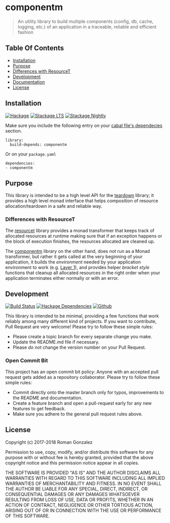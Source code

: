 # componentm

> An utility library to build multiple components (config, db, cache, logging,
> etc.) of an application in a traceable, reliable and efficient fashion

## Table Of Contents

* [Installation](#installation)
* [Purpose](#purpose)
 * [Differences with ResourceT](#differences-with-resourcet)
* [Development](#development)
* [Documentation](#documentation)
* [License](#license)

## Installation

[![Hackage](https://img.shields.io/hackage/v/componentm.svg)](https://img.shields.io/hackage/v/componentm.svg)
[![Stackage LTS](http://stackage.org/package/componentm/badge/lts)](http://stackage.org/lts/package/componentm)
[![Stackage Nightly](http://stackage.org/package/componentm/badge/nightly)](http://stackage.org/nightly/package/componentm)

Make sure you include the following entry on your [cabal file's
dependecies](https://www.haskell.org/cabal/users-guide/developing-packages.html#build-information)
section.

```cabal
library:
  build-depends: componentm
```

Or on your `package.yaml`

```
dependencies:
- componentm
```

## Purpose

This library is intended to be a high level API for the
[teardown](http://hackage.haskell.org/package/teardown) library; it provides a
high level monad interface that helps composition of resource
allocation/teardown in a safe and reliable way.

### Differences with ResourceT

The [resourcet](http://hackage.haskell.org/package/resourcet) library provides a
monad transformer that keeps track of allocated resources at runtime making sure
that if an exception happens or the block of execution finishes, the resources
allocated are cleaned up.

The [componentm](http://hackage.haskell.org/package/componentm) library on the
other hand, does not run as a Monad transformer, but rather it gets called at
the very beginning of your application, it builds the _environment_ needed by
your application environment to work (e.g. [Layer
1](http://www.parsonsmatt.org/2018/03/22/three_layer_haskell_cake.html)), and
provides helper _bracket style_ functions that cleanup all allocated resources
in the right order when your application terminates either normally or with an
error.

## Development
[![Build Status](https://travis-ci.org/roman/Haskell-componentm.svg?branch=master)](https://travis-ci.org/roman/Haskell-componentm)
[![Hackage Dependencies](https://img.shields.io/hackage-deps/v/componentm.svg)](http://packdeps.haskellers.com/feed?needle=componentm)
[![Github](https://img.shields.io/github/commits-since/roman/haskell-componentm/v0.0.0.0.svg)](https://img.shields.io/github/commits-since/roman/haskell-componentm/v0.0.0.0.svg)

This library is intended to be minimal, providing a few functions that work
reliably among many different kind of projects. If you want to contribute, Pull
Request are very welcome! Please try to follow these simple rules:

* Please create a topic branch for every separate change you make.
* Update the README.md file if necessary.
* Please _do not_ change the version number on your Pull Request.

### Open Commit Bit

This project has an open commit bit policy: Anyone with an accepted pull request
gets added as a repository collaborator. Please try to follow these simple
rules:

* Commit directly onto the master branch only for typos, improvements to the
  README and documentation.
* Create a feature branch and open a pull-request early for any new features to
  get feedback.
* Make sure you adhere to the general pull request rules above.

## License

Copyright (c) 2017-2018 Roman Gonzalez

Permission to use, copy, modify, and/or distribute this software for any
purpose with or without fee is hereby granted, provided that the above
copyright notice and this permission notice appear in all copies.

THE SOFTWARE IS PROVIDED "AS IS" AND THE AUTHOR DISCLAIMS ALL WARRANTIES
WITH REGARD TO THIS SOFTWARE INCLUDING ALL IMPLIED WARRANTIES OF
MERCHANTABILITY AND FITNESS. IN NO EVENT SHALL THE AUTHOR BE LIABLE FOR
ANY SPECIAL, DIRECT, INDIRECT, OR CONSEQUENTIAL DAMAGES OR ANY DAMAGES
WHATSOEVER RESULTING FROM LOSS OF USE, DATA OR PROFITS, WHETHER IN AN
ACTION OF CONTRACT, NEGLIGENCE OR OTHER TORTIOUS ACTION, ARISING OUT OF
OR IN CONNECTION WITH THE USE OR PERFORMANCE OF THIS SOFTWARE.
